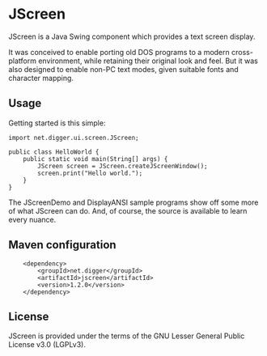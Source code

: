 # JScreen
JScreen is a Java Swing component which provides a text screen display.

It was conceived to enable porting old DOS programs to a modern cross-platform
environment, while retaining their original look and feel.  But it was also
designed to enable non-PC text modes, given suitable fonts and character mapping.


## Usage
Getting started is this simple:

	import net.digger.ui.screen.JScreen;
	
	public class HelloWorld {
		public static void main(String[] args) {
			JScreen screen = JScreen.createJScreenWindow();
			screen.print("Hello world.");
		}
	}

The JScreenDemo and DisplayANSI sample programs show off some more of what JScreen can do.
And, of course, the source is available to learn every nuance.


## Maven configuration

		<dependency>
			<groupId>net.digger</groupId>
			<artifactId>jscreen</artifactId>
			<version>1.2.0</version>
		</dependency>


## License
JScreen is provided under the terms of the GNU Lesser General Public License v3.0 (LGPLv3).

